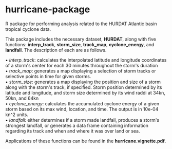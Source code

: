 # hurricane-package

R package for performing analysis related to the HURDAT Atlantic basin tropical cyclone data. 

This package includes the necessary dataset, **HURDAT**, along with five functions: **interp_track**, **storm_size**, **track_map**, **cyclone_energy**, and **landfall**. The description of each are as follows.


• *interp_track*: calculates the interpolated latitude and longitude coordinates of a storm's center for each 30 minutes throughout the storm's duration<br>
• *track_map*: generates a map displaying a selection of storm tracks or selective points in time for given storms.<br>
• *storm_size*: generates a map displaying the position and size of a storm along with the storm's track, if specified. Storm position determined by its latitude and longitude, and storm size determined by its wind raddi at 34kn, 50kn, and 64kn<br>
• *cyclone_energy*: calculates the accumulated cyclone energy of a given storm based on its max wind, location, and time. The output is in 10e-04 kn^2 units.<br>
• *landfall*: either determines if a storm made landfall, produces a storm's strongest landfall, or generates a data frame containing information regarding its track and when and where it was over land or sea.

Applications of these functions can be found in the **hurricane.vignette.pdf**.
